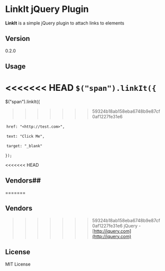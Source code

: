 # LinkIt jQuery Plugin

**LinkIt** is a simple jQuery plugin to attach links to elements

## Version

0.2.0

## Usage

<<<<<<< HEAD
`$("span").linkIt({`
=======
$("span").linkIt({
>>>>>>> 59324b18ab158eba6748b9e87cf0af1227fe31e6

​          `href: "<http://test.com>",`

​          `text: "Click Me",`

​          `target: "_blank"`

​`});`

<<<<<<< HEAD
## Vendors##
=======
## Vendors


>>>>>>> 59324b18ab158eba6748b9e87cf0af1227fe31e6
jQuery - [http://jquery.com](http://jquery.com)

## License

MIT License

